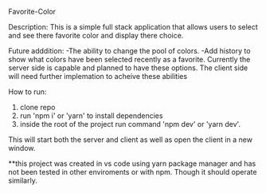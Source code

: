 Favorite-Color

Description: 
    This is a simple full stack application that allows users to select and see there favorite color and display there choice. 

Future adddition:
    -The ability to change the pool of colors.
    -Add history to show what colors have been selected recently as a favorite.
    Currently the server side is capable and planned to have these options. The client side will need further implemation to acheive these abilities

How to run: 
  1) clone repo
  2) run 'npm i' or 'yarn' to install dependencies 
  3) inside the root of the project run command 'npm dev' or 'yarn dev'. 
  
  This will start both the server and client as well as open the client in a new window.

  **this project was created in vs code using yarn package manager and has not been tested in other enviroments or with npm. Though it should operate
  similarly.  